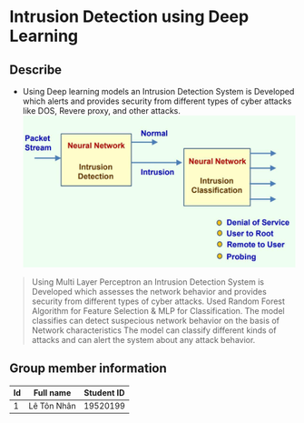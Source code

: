 # Intrusion Detection using Deep Learning
## Describe
- Using Deep learning models an Intrusion Detection System is Developed which alerts and provides security from different types of cyber attacks like DOS, Revere proxy, and other attacks.
<img src="intrusion.jpeg"></img>

>Using Multi Layer Perceptron an Intrusion Detection System is Developed which assesses the network behavior and provides security from different types of cyber attacks.
>Used Random Forest Algorithm for Feature Selection & MLP for Classification.
>The model classifies can detect suspecious network behavior on the basis of Network characteristics 
>The model can classify different kinds of attacks and can alert the system about any attack behavior.
## Group member information 
|Id|Full name|Student ID|
|-|-|-|
|1|Lê Tôn Nhân|19520199|
